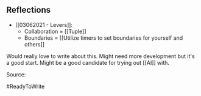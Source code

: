 ## Reflections
- [[03062021 - Levers]]:
	- Collaboration = [[Tuple]]
	- Boundaries = [[Utilize timers to set boundaries for yourself and others]]

Would really love to write about this. Might need more development but it's a good start. Might be a good candidate for trying out [[AI]] with.

Source: 

#ReadyToWrite 
